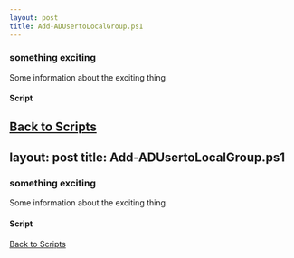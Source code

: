```yaml
---
layout: post
title: Add-ADUsertoLocalGroup.ps1
---
```


### something exciting

Some information about the exciting thing

#### Script

<script src="https://gist-it.appspot.com/github.com/BanterBoy/scripts-blog/blob/master/PowerShell/functions/activeDirectory/Add-ADUsertoLocalGroup.ps1"></script>

<a href="/menu/_pages/functions.html">Back to Scripts</a>
---
layout: post
title: Add-ADUsertoLocalGroup.ps1
---

### something exciting

Some information about the exciting thing

#### Script

<script src="https://gist-it.appspot.com/github.com/BanterBoy/scripts-blog/blob/master/PowerShell/functions/activeDirectory/Add-ADUsertoLocalGroup.ps1"></script>

<a href="/menu/_pages/functions.html">Back to Scripts</a>
